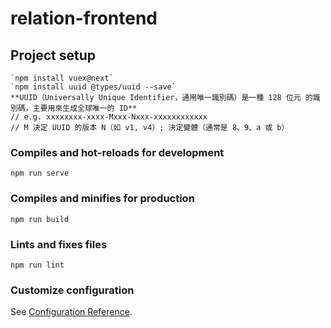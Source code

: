 # relation-frontend

## Project setup

```
`npm install vuex@next`
`npm install uuid @types/uuid --save`
**UUID（Universally Unique Identifier，通用唯一識別碼）是一種 128 位元 的識別碼，主要用來生成全球唯一的 ID**
// e.g. xxxxxxxx-xxxx-Mxxx-Nxxx-xxxxxxxxxxxx
// M 決定 UUID 的版本 N（如 v1, v4）; 決定變體（通常是 8、9、a 或 b）

```

### Compiles and hot-reloads for development

```
npm run serve
```

### Compiles and minifies for production

```
npm run build
```

### Lints and fixes files

```
npm run lint
```

### Customize configuration

See [Configuration Reference](https://cli.vuejs.org/config/).
